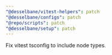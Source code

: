 ```yaml
---
"@desselbane/vitest-helpers": patch
"@desselbane/configs": patch
"@repo/scripts": patch
"@desselbane/setup": patch
---
```


Fix vitest tsconfig to include node types.
